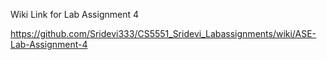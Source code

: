 Wiki Link for Lab Assignment 4

https://github.com/Sridevi333/CS5551_Sridevi_Labassignments/wiki/ASE-Lab-Assignment-4
